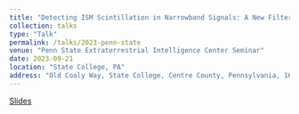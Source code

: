 ```yaml
---
title: "Detecting ISM Scintillation in Narrowband Signals: A New Filter for Radio SETI"
collection: talks
type: "Talk"
permalink: /talks/2023-penn-state
venue: "Penn State Extraterrestrial Intelligence Center Seminar"
date: 2023-09-21
location: "State College, PA"
address: "Old Coaly Way, State College, Centre County, Pennsylvania, 16802"
---
```


[Slides](/files/slides/PSETI-Seminar-Brzycki.pdf)